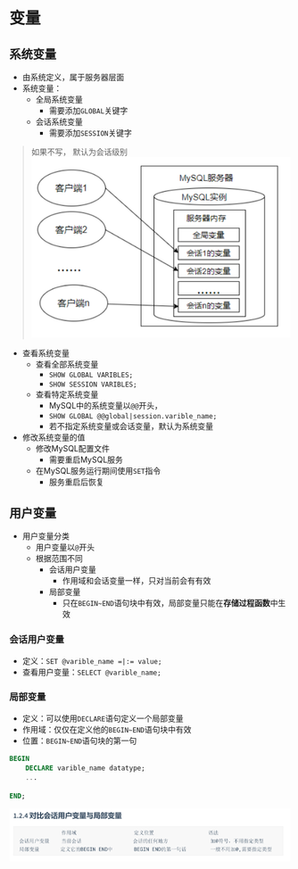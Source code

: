# 变量
## 系统变量
- 由系统定义，属于服务器层面
- 系统变量：
	- 全局系统变量
		- 需要添加`GLOBAL`关键字
	- 会话系统变量
		- 需要添加`SESSION`关键字
> 如果不写， 默认为会话级别
![](https://raw.githubusercontent.com/alwaysmissin/picgo/main/20221009171203.png)
- 查看系统变量
	- 查看全部系统变量
		- `SHOW GLOBAL VARIBLES;`
		- `SHOW SESSION VARIBLES;`
	- 查看特定系统变量
		- MySQL中的系统变量以`@@`开头，
		- `SHOW GLOBAL @@global|session.varible_name;`
		- 若不指定系统变量或会话变量，默认为系统变量
- 修改系统变量的值
	- 修改MySQL配置文件
		- 需要重启MySQL服务
	- 在MySQL服务运行期间使用`SET`指令
		- 服务重启后恢复
## 用户变量
- 用户变量分类
	- 用户变量以`@`开头
	- 根据范围不同
		- 会话用户变量
			- 作用域和会话变量一样，只对当前会有有效
		- 局部变量
			- 只在`BEGIN~END`语句块中有效，局部变量只能在**存储过程函数**中生效
### 会话用户变量
- 定义：`SET @varible_name =|:= value;`
- 查看用户变量：`SELECT @varible_name;`
### 局部变量
- 定义：可以使用`DECLARE`语句定义一个局部变量
- 作用域：仅仅在定义他的`BEGIN~END`语句块中有效
- 位置：`BEGIN~END`语句块的第一句
```sql
BEGIN
	DECLARE varible_name datatype;
	...
	
END;
```

![](https://raw.githubusercontent.com/alwaysmissin/picgo/main/20221009172309.png)
